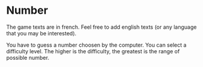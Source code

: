 Number
======

The game texts are in french. Feel free to add english texts (or any language that you may be interested).

You have to guess a number choosen by the computer. You can select a difficulty level. The higher is the difficulty, the greatest is the range of possible number.
